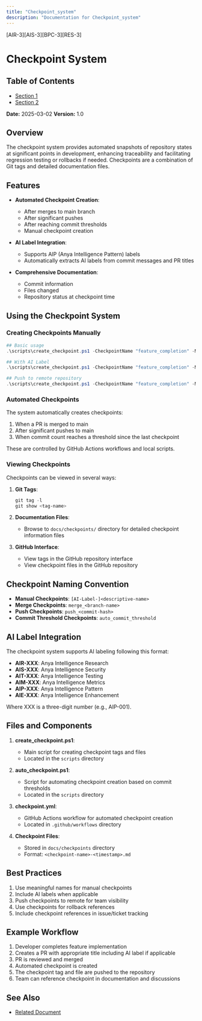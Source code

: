```yaml
---
title: "Checkpoint_system"
description: "Documentation for Checkpoint_system"
---
```


[AIR-3][AIS-3][BPC-3][RES-3]


<!-- markdownlint-disable MD013 line-length -->

# Checkpoint System

## Table of Contents

- [Section 1](#section-1)
- [Section 2](#section-2)


**Date:** 2025-03-02
**Version:** 1.0

## Overview

The checkpoint system provides automated snapshots of repository states at significant points in development, enhancing traceability and facilitating regression testing or rollbacks if needed. Checkpoints are a combination of Git tags and detailed documentation files.

## Features

- **Automated Checkpoint Creation**:
  - After merges to main branch
  - After significant pushes
  - After reaching commit thresholds
  - Manual checkpoint creation

- **AI Label Integration**:
  - Supports AIP (Anya Intelligence Pattern) labels
  - Automatically extracts AI labels from commit messages and PR titles

- **Comprehensive Documentation**:
  - Commit information
  - Files changed
  - Repository status at checkpoint time

## Using the Checkpoint System

### Creating Checkpoints Manually

```powershell
## Basic usage
.\scripts\create_checkpoint.ps1 -CheckpointName "feature_completion" -Message "Feature X completed"

## With AI Label
.\scripts\create_checkpoint.ps1 -CheckpointName "feature_completion" -Message "Feature X completed" -AiLabel "AIP-001"

## Push to remote repository
.\scripts\create_checkpoint.ps1 -CheckpointName "feature_completion" -Message "Feature X completed" -AiLabel "AIP-001" -PushToRemote
```

### Automated Checkpoints

The system automatically creates checkpoints:

1. When a PR is merged to main
2. After significant pushes to main
3. When commit count reaches a threshold since the last checkpoint

These are controlled by GitHub Actions workflows and local scripts.

### Viewing Checkpoints

Checkpoints can be viewed in several ways:

1. **Git Tags**:
   ```powershell
   git tag -l
   git show <tag-name>
   ```

2. **Documentation Files**:
   - Browse to `docs/checkpoints/` directory for detailed checkpoint information files

3. **GitHub Interface**:
   - View tags in the GitHub repository interface
   - View checkpoint files in the GitHub repository

## Checkpoint Naming Convention

- **Manual Checkpoints**: `[AI-Label-]<descriptive-name>`
- **Merge Checkpoints**: `merge_<branch-name>`
- **Push Checkpoints**: `push_<commit-hash>`
- **Commit Threshold Checkpoints**: `auto_commit_threshold`

## AI Label Integration

The checkpoint system supports AI labeling following this format:

- **AIR-XXX**: Anya Intelligence Research
- **AIS-XXX**: Anya Intelligence Security
- **AIT-XXX**: Anya Intelligence Testing
- **AIM-XXX**: Anya Intelligence Metrics
- **AIP-XXX**: Anya Intelligence Pattern
- **AIE-XXX**: Anya Intelligence Enhancement

Where XXX is a three-digit number (e.g., AIP-001).

## Files and Components

1. **create_checkpoint.ps1**:
   - Main script for creating checkpoint tags and files
   - Located in the `scripts` directory

2. **auto_checkpoint.ps1**:
   - Script for automating checkpoint creation based on commit thresholds
   - Located in the `scripts` directory

3. **checkpoint.yml**:
   - GitHub Actions workflow for automated checkpoint creation
   - Located in `.github/workflows` directory

4. **Checkpoint Files**:
   - Stored in `docs/checkpoints` directory
   - Format: `<checkpoint-name>-<timestamp>.md`

## Best Practices

1. Use meaningful names for manual checkpoints
2. Include AI labels when applicable
3. Push checkpoints to remote for team visibility
4. Use checkpoints for rollback references
5. Include checkpoint references in issue/ticket tracking

## Example Workflow

1. Developer completes feature implementation
2. Creates a PR with appropriate title including AI label if applicable
3. PR is reviewed and merged
4. Automated checkpoint is created
5. The checkpoint tag and file are pushed to the repository
6. Team can reference checkpoint in documentation and discussions

## See Also

- [Related Document](#related-document)

